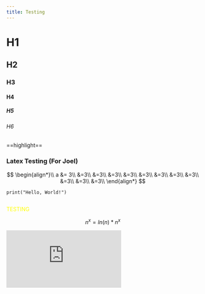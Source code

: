 ```yaml
---
title: Testing
---
```


# H1

## H2

### H3

#### H4

##### H5

###### H6


==highlight==



### Latex Testing (For Joel)
$$
\begin{align*}\\
a &= 3\\
&=3\\
&=3\\
&=3\\
&=3\\
&=3\\
&=3\\
&=3\\
&=3\\
&=3\\
&=3\\
&=3\\
\end{align*}
$$




```run-python
print("Hello, World!")
```

```js

```




<span style='color: yellow'>TESTING</span>



$$n^x=ln(n)*n^x$$




<embed src="https://reapers-notes-v3.pages.dev/Testing"></embed>






